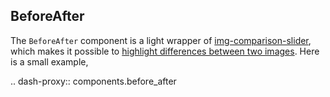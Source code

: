 ## BeforeAfter

The `BeforeAfter` component is a light wrapper of [img-comparison-slider](https://github.com/sneas/img-comparison-slider), which makes it possible to [highlight differences between two images](https://img-comparison-slider.sneas.io/examples.html). Here is a small example,

.. dash-proxy:: components.before_after

